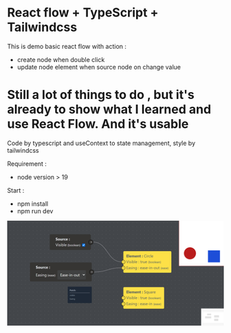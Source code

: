 
# React flow + TypeScript + Tailwindcss #

This is demo basic react flow with action : 
- create node when double click
- update node element when source node on change value

# Still a lot of things to do , but it's already to show what I learned and use React Flow. And it's usable #

Code by typescript and useContext to state management, style by tailwindcss

Requirement : 
- node version > 19

Start : 
- npm install
- npm run dev

![alt text](https://github.com/yoroshiku111yh/react-flow-1/blob/master/image.png?raw=true)
